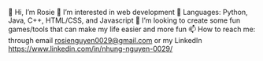 👋 Hi, I’m Rosie
👀 I’m interested in web development
🌱 Languages: Python, Java, C++, HTML/CSS, and Javascript
💞️ I’m looking to create some fun games/tools that can make my life easier and more fun
📫 How to reach me: through email rosienguyen0029@gmail.com or my LinkedIn https://www.linkedin.com/in/nhung-nguyen-0029/

<!---
Rosie1291/Rosie1291 is a ✨ special ✨ repository because its `README.md` (this file) appears on your GitHub profile.
You can click the Preview link to take a look at your changes.
--->

